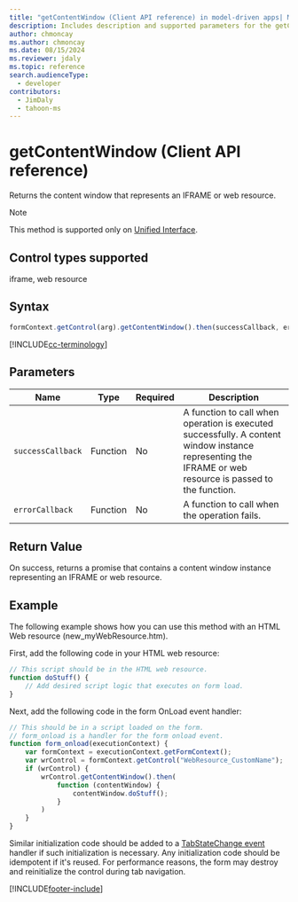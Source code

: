 ```yaml
---
title: "getContentWindow (Client API reference) in model-driven apps| MicrosoftDocs"
description: Includes description and supported parameters for the getContentWindow method.
author: chmoncay
ms.author: chmoncay
ms.date: 08/15/2024
ms.reviewer: jdaly
ms.topic: reference
search.audienceType: 
  - developer
contributors:
  - JimDaly
  - tahoon-ms
---
```

# getContentWindow (Client API reference)

Returns the content window that represents an IFRAME or web resource.

> [!NOTE]
> This method is supported only on [Unified Interface](../../../../../user/unified-interface.md).

## Control types supported

iframe, web resource

## Syntax

```JavaScript
formContext.getControl(arg).getContentWindow().then(successCallback, errorCallback);
```

[!INCLUDE[cc-terminology](../../../../data-platform/includes/cc-terminology.md)]

## Parameters

|Name |Type|Required|Description|
|---|---|---|---|
|`successCallback`|Function|No|A function to call when operation is executed successfully. A content window instance representing the IFRAME or web resource is passed to the function.|
|`errorCallback`|Function|No|A function to call when the operation fails.|


## Return Value

On success, returns a promise that contains a content window instance representing an IFRAME or web resource.

## Example

The following example shows how you can use this method with an HTML Web resource (new_myWebResource.htm).

First, add the following code in your HTML web resource:

```javascript
// This script should be in the HTML web resource.
function doStuff() {
    // Add desired script logic that executes on form load.
}
```

Next, add the following code in the form OnLoad event handler:

```javascript
// This should be in a script loaded on the form. 
// form_onload is a handler for the form onload event.
function form_onload(executionContext) {
    var formContext = executionContext.getFormContext();
    var wrControl = formContext.getControl("WebResource_CustomName");
    if (wrControl) {
        wrControl.getContentWindow().then(
            function (contentWindow) {
                contentWindow.doStuff();
            }
        )
    }
}
```

Similar initialization code should be added to a [TabStateChange event](../events/tabstatechange.md) handler if such initialization is necessary. Any initialization code should be idempotent if it's reused. For performance reasons, the form may destroy and reinitialize the control during tab navigation.


[!INCLUDE[footer-include](../../../../../includes/footer-banner.md)]
